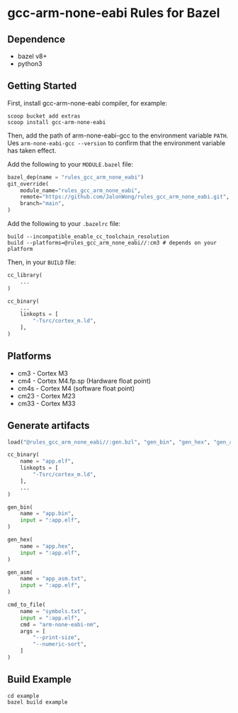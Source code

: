 # gcc-arm-none-eabi Rules for Bazel

## Dependence
- bazel v8+
- python3

## Getting Started
First, install gcc-arm-none-eabi compiler, for example:
```shell
scoop bucket add extras
scoop install gcc-arm-none-eabi
```

Then, add the path of arm-none-eabi-gcc to the environment variable `PATH`.
Ues `arm-none-eabi-gcc --version` to confirm that the environment variable has taken effect.

Add the following to your `MODULE.bazel` file:
```python
bazel_dep(name = "rules_gcc_arm_none_eabi")
git_override(
    module_name="rules_gcc_arm_none_eabi",
    remote="https://github.com/JalonWong/rules_gcc_arm_none_eabi.git",
    branch="main",
)
```

Add the following to your `.bazelrc` file:
```shell
build --incompatible_enable_cc_toolchain_resolution
build --platforms=@rules_gcc_arm_none_eabi//:cm3 # depends on your platform
```

Then, in your `BUILD` file:
```python
cc_library(
    ...
)

cc_binary(
    ...
    linkopts = [
        "-Tsrc/cortex_m.ld",
    ],
)
```

## Platforms
- cm3 - Cortex M3
- cm4 - Cortex M4.fp.sp (Hardware float point)
- cm4s - Cortex M4 (software float point)
- cm23 - Cortex M23
- cm33 - Cortex M33

## Generate artifacts
```python
load("@rules_gcc_arm_none_eabi//:gen.bzl", "gen_bin", "gen_hex", "gen_asm", "cmd_to_file")

cc_binary(
    name = "app.elf",
    linkopts = [
        "-Tsrc/cortex_m.ld",
    ],
    ...
)

gen_bin(
    name = "app.bin",
    input = ":app.elf",
)

gen_hex(
    name = "app.hex",
    input = ":app.elf",
)

gen_asm(
    name = "app_asm.txt",
    input = ":app.elf",
)

cmd_to_file(
    name = "symbols.txt",
    input = ":app.elf",
    cmd = "arm-none-eabi-nm",
    args = [
        "--print-size",
        "--numeric-sort",
    ]
)
```
## Build Example
```shell
cd example
bazel build example
```
